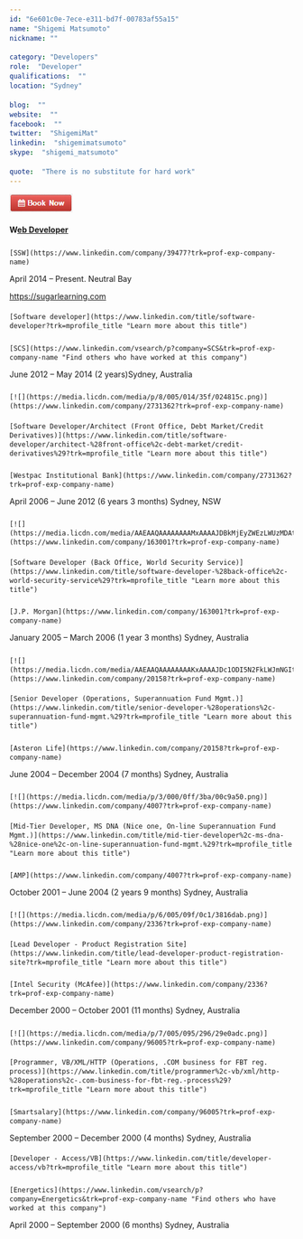 ```yaml
---
id: "6e601c0e-7ece-e311-bd7f-00783af55a15"
name: "Shigemi Matsumoto"
nickname: ""

category: "Developers"
role:  "Developer"
qualifications:  ""
location: "Sydney"

blog:  ""
website:  ""
facebook:  ""
twitter:  "ShigemiMat"
linkedin:  "shigemimatsumoto"
skype:  "shigemi_matsumoto"

quote:  "There is no substitute for hard work"
---
```


[![BookNow.png](./Images/Bio/BookNow.png)](http://veethere.com/With/Shigemi) 
  

#### W[eb Developer](https://www.linkedin.com/title/web-developer?trk=mprofile_title "Learn more about this title")

##### 
    [SSW](https://www.linkedin.com/company/39477?trk=prof-exp-company-name)

<time style="border:0px;font-style:inherit;font-variant:inherit;font-weight:inherit;font-stretch:inherit;line-height:inherit;font-family:inherit;vertical-align:baseline;">April 2014</time> – Present. Neutral Bay

https://sugarlearning.com

#### 
    [Software developer](https://www.linkedin.com/title/software-developer?trk=mprofile_title "Learn more about this title")

##### 
    [SCS](https://www.linkedin.com/vsearch/p?company=SCS&trk=prof-exp-company-name "Find others who have worked at this company")

<time style="border:0px;font-style:inherit;font-variant:inherit;font-weight:inherit;font-stretch:inherit;line-height:inherit;font-family:inherit;vertical-align:baseline;">June 2012</time> – <time style="border:0px;font-style:inherit;font-variant:inherit;font-weight:inherit;font-stretch:inherit;line-height:inherit;font-family:inherit;vertical-align:baseline;">May 2014</time> (2 years)Sydney, Australia

##### 
    [![](https://media.licdn.com/media/p/8/005/014/35f/024815c.png)](https://www.linkedin.com/company/2731362?trk=prof-exp-company-name) 


#### 
    [Software Developer/Architect (Front Office, Debt Market/Credit Derivatives)](https://www.linkedin.com/title/software-developer/architect-%28front-office%2c-debt-market/credit-derivatives%29?trk=mprofile_title "Learn more about this title")

##### 
    [Westpac Institutional Bank](https://www.linkedin.com/company/2731362?trk=prof-exp-company-name)

<time style="border:0px;font-style:inherit;font-variant:inherit;font-weight:inherit;font-stretch:inherit;line-height:inherit;font-family:inherit;vertical-align:baseline;">April 2006</time> – <time style="border:0px;font-style:inherit;font-variant:inherit;font-weight:inherit;font-stretch:inherit;line-height:inherit;font-family:inherit;vertical-align:baseline;">June 2012</time> (6 years 3 months) Sydney, NSW

##### 
    [![](https://media.licdn.com/media/AAEAAQAAAAAAAAMxAAAAJDBkMjEyZWEzLWUzMDAtNDZmZS05NmVjLTA0NzM5ODc3MTUyYg.png)](https://www.linkedin.com/company/163001?trk=prof-exp-company-name) 


#### 
    [Software Developer (Back Office, World Security Service)](https://www.linkedin.com/title/software-developer-%28back-office%2c-world-security-service%29?trk=mprofile_title "Learn more about this title")

##### 
    [J.P. Morgan](https://www.linkedin.com/company/163001?trk=prof-exp-company-name)

<time style="border:0px;font-style:inherit;font-variant:inherit;font-weight:inherit;font-stretch:inherit;line-height:inherit;font-family:inherit;vertical-align:baseline;">January 2005</time> – <time style="border:0px;font-style:inherit;font-variant:inherit;font-weight:inherit;font-stretch:inherit;line-height:inherit;font-family:inherit;vertical-align:baseline;">March 2006</time> (1 year 3 months) Sydney, Australia

##### 
    [![](https://media.licdn.com/media/AAEAAQAAAAAAAAKxAAAAJDc1ODI5N2FkLWJmNGItNDI2MC04YTM5LTU0OTI4YmExMmU0Mg.png)](https://www.linkedin.com/company/20158?trk=prof-exp-company-name) 


#### 
    [Senior Developer (Operations, Superannuation Fund Mgmt.)](https://www.linkedin.com/title/senior-developer-%28operations%2c-superannuation-fund-mgmt.%29?trk=mprofile_title "Learn more about this title")

##### 
    [Asteron Life](https://www.linkedin.com/company/20158?trk=prof-exp-company-name)

<time style="border:0px;font-style:inherit;font-variant:inherit;font-weight:inherit;font-stretch:inherit;line-height:inherit;font-family:inherit;vertical-align:baseline;">June 2004</time> – <time style="border:0px;font-style:inherit;font-variant:inherit;font-weight:inherit;font-stretch:inherit;line-height:inherit;font-family:inherit;vertical-align:baseline;">December 2004</time> (7 months) Sydney, Australia

##### 
    [![](https://media.licdn.com/media/p/3/000/0ff/3ba/00c9a50.png)](https://www.linkedin.com/company/4007?trk=prof-exp-company-name) 


#### 
    [Mid-Tier Developer, MS DNA (Nice one, On-line Superannuation Fund Mgmt.)](https://www.linkedin.com/title/mid-tier-developer%2c-ms-dna-%28nice-one%2c-on-line-superannuation-fund-mgmt.%29?trk=mprofile_title "Learn more about this title")

##### 
    [AMP](https://www.linkedin.com/company/4007?trk=prof-exp-company-name)

<time style="border:0px;font-style:inherit;font-variant:inherit;font-weight:inherit;font-stretch:inherit;line-height:inherit;font-family:inherit;vertical-align:baseline;">October 2001</time> – <time style="border:0px;font-style:inherit;font-variant:inherit;font-weight:inherit;font-stretch:inherit;line-height:inherit;font-family:inherit;vertical-align:baseline;">June 2004</time> (2 years 9 months) Sydney, Australia

##### 
    [![](https://media.licdn.com/media/p/6/005/09f/0c1/3816dab.png)](https://www.linkedin.com/company/2336?trk=prof-exp-company-name) 


#### 
    [Lead Developer - Product Registration Site](https://www.linkedin.com/title/lead-developer-product-registration-site?trk=mprofile_title "Learn more about this title")

##### 
    [Intel Security (McAfee)](https://www.linkedin.com/company/2336?trk=prof-exp-company-name)

<time style="border:0px;font-style:inherit;font-variant:inherit;font-weight:inherit;font-stretch:inherit;line-height:inherit;font-family:inherit;vertical-align:baseline;">December 2000</time> – <time style="border:0px;font-style:inherit;font-variant:inherit;font-weight:inherit;font-stretch:inherit;line-height:inherit;font-family:inherit;vertical-align:baseline;">October 2001</time> (11 months) Sydney, Australia

##### 
    [![](https://media.licdn.com/media/p/7/005/095/296/29e0adc.png)](https://www.linkedin.com/company/96005?trk=prof-exp-company-name) 


#### 
    [Programmer, VB/XML/HTTP (Operations, .COM business for FBT reg. process)](https://www.linkedin.com/title/programmer%2c-vb/xml/http-%28operations%2c-.com-business-for-fbt-reg.-process%29?trk=mprofile_title "Learn more about this title")

##### 
    [Smartsalary](https://www.linkedin.com/company/96005?trk=prof-exp-company-name)

<time style="border:0px;font-style:inherit;font-variant:inherit;font-weight:inherit;font-stretch:inherit;line-height:inherit;font-family:inherit;vertical-align:baseline;">September 2000</time> – <time style="border:0px;font-style:inherit;font-variant:inherit;font-weight:inherit;font-stretch:inherit;line-height:inherit;font-family:inherit;vertical-align:baseline;">December 2000</time> (4 months) Sydney, Australia

#### 
    [Developer - Access/VB](https://www.linkedin.com/title/developer-access/vb?trk=mprofile_title "Learn more about this title")

##### 
    [Energetics](https://www.linkedin.com/vsearch/p?company=Energetics&trk=prof-exp-company-name "Find others who have worked at this company")

<time style="border:0px;font-style:inherit;font-variant:inherit;font-weight:inherit;font-stretch:inherit;line-height:inherit;font-family:inherit;vertical-align:baseline;">April 2000</time> – <time style="border:0px;font-style:inherit;font-variant:inherit;font-weight:inherit;font-stretch:inherit;line-height:inherit;font-family:inherit;vertical-align:baseline;">September 2000</time> (6 months) Sydney, Australia